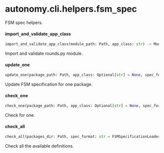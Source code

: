 <a name="autonomy.cli.helpers.fsm_spec"></a>
# autonomy.cli.helpers.fsm`_`spec

FSM spec helpers.

<a name="autonomy.cli.helpers.fsm_spec.import_and_validate_app_class"></a>
#### import`_`and`_`validate`_`app`_`class

```python
import_and_validate_app_class(module_path: Path, app_class: str) -> ModuleType
```

Import and validate rounds.py module.

<a name="autonomy.cli.helpers.fsm_spec.update_one"></a>
#### update`_`one

```python
update_one(package_path: Path, app_class: Optional[str] = None, spec_format: str = FSMSpecificationLoader.OutputFormats.YAML) -> None
```

Update FSM specification for one package.

<a name="autonomy.cli.helpers.fsm_spec.check_one"></a>
#### check`_`one

```python
check_one(package_path: Path, app_class: Optional[str] = None, spec_format: str = FSMSpecificationLoader.OutputFormats.YAML) -> None
```

Check for one.

<a name="autonomy.cli.helpers.fsm_spec.check_all"></a>
#### check`_`all

```python
check_all(packages_dir: Path, spec_format: str = FSMSpecificationLoader.OutputFormats.YAML) -> None
```

Check all the available definitions.

